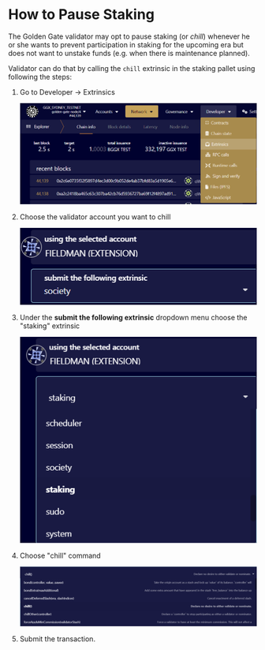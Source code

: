 # How to Pause Staking

The Golden Gate validator may opt to pause staking (or *chill*) whenever he or she wants to prevent participation in staking for the upcoming era but does not want to unstake funds (e.g. when there is maintenance planned).

Validator can do that by calling the `chill` extrinsic in the staking pallet using following the steps:

1.  Go to Developer &rarr; Extrinsics

    ![](../../assets/how-to-chill/extrinsics.png "Developer -> Extrinsics")

2.  Choose the validator account you want to chill

    ![](../../assets/how-to-chill/choose-the-validator-account-you-want-to-chill.png "Choose the validator account you want to chill")

3.  Under the **submit the following extrinsic** dropdown menu choose the "staking" extrinsic

    ![](../../assets/how-to-chill/staking-extrinsic.png "staking extrinsic")

4.  Choose "chill" command

    ![](../../assets/how-to-chill/chill-command.png "chill command")

5.  Submit the transaction.
